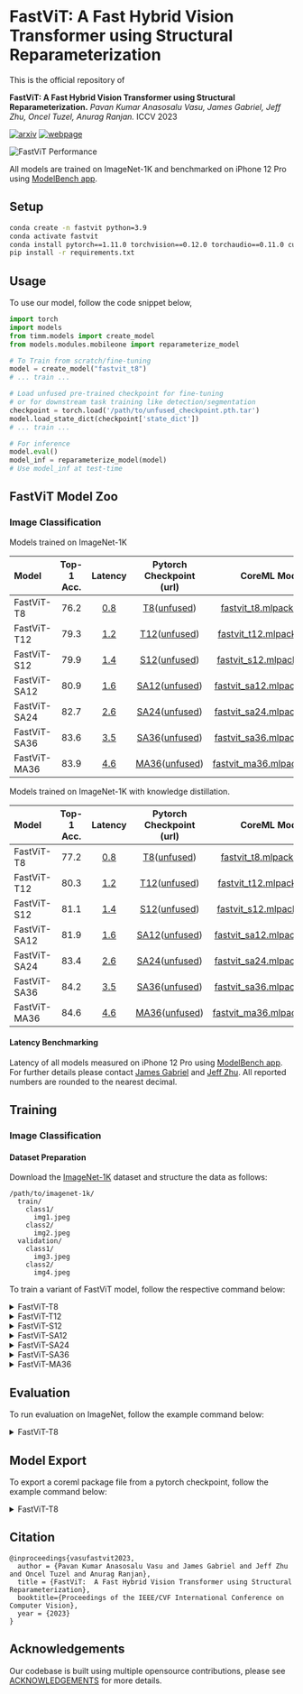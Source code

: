 # FastViT:  A Fast Hybrid Vision Transformer using Structural Reparameterization

This is the official repository of 

**FastViT:  A Fast Hybrid Vision Transformer using Structural Reparameterization.** 
*Pavan Kumar Anasosalu Vasu, James Gabriel, Jeff Zhu, Oncel Tuzel, Anurag Ranjan.* ICCV 2023

[![arxiv](https://shields.io/badge/paper-green?logo=arxiv&style=for-the-badge)](https://arxiv.org/abs/2303.14189)
[![webpage](https://shields.io/badge/Webpage-green?logo=safari&style=for-the-badge)](https://machinelearning.apple.com/research/)

![FastViT Performance](docs/intro/acc_vs_latency.png)

All models are trained on ImageNet-1K and benchmarked on iPhone 12 Pro using [ModelBench app](https://github.com/apple/ml-mobileone/tree/main/ModelBench).


## Setup
```bash
conda create -n fastvit python=3.9
conda activate fastvit
conda install pytorch==1.11.0 torchvision==0.12.0 torchaudio==0.11.0 cudatoolkit=11.3 -c pytorch
pip install -r requirements.txt
```

## Usage
To use our model, follow the code snippet below,

```python
import torch
import models
from timm.models import create_model
from models.modules.mobileone import reparameterize_model

# To Train from scratch/fine-tuning
model = create_model("fastvit_t8")
# ... train ...

# Load unfused pre-trained checkpoint for fine-tuning
# or for downstream task training like detection/segmentation
checkpoint = torch.load('/path/to/unfused_checkpoint.pth.tar')
model.load_state_dict(checkpoint['state_dict'])
# ... train ...

# For inference
model.eval()      
model_inf = reparameterize_model(model)
# Use model_inf at test-time
```

## FastViT Model Zoo
### Image Classification

Models trained on ImageNet-1K

| Model        | Top-1 Acc. |           Latency           | Pytorch Checkpoint (url) |       CoreML Model       |
|:-------------|:----------:|:----------------------------:|:------------------------:|:------------------------:|
| FastViT-T8   |    76.2    |  [0.8](docs/latency/t8.PNG)  |   [T8](https://docs-assets.developer.apple.com/ml-research/models/fastvit/image_classification_models/fastvit_t8_reparam.pth.tar)([unfused](https://docs-assets.developer.apple.com/ml-research/models/fastvit/image_classification_models/fastvit_t8.pth.tar))    |  [fastvit_t8.mlpackage.zip](https://docs-assets.developer.apple.com/ml-research/models/fastvit/coreml_models/fastvit_t8_reparam.pth.mlpackage.zip)  |
| FastViT-T12  |    79.3    | [1.2](docs/latency/t12.PNG)  |   [T12](https://docs-assets.developer.apple.com/ml-research/models/fastvit/image_classification_models/fastvit_t12_reparam.pth.tar)([unfused](https://docs-assets.developer.apple.com/ml-research/models/fastvit/image_classification_models/fastvit_t12.pth.tar))   | [fastvit_t12.mlpackage.zip](https://docs-assets.developer.apple.com/ml-research/models/fastvit/coreml_models/fastvit_t12_reparam.pth.mlpackage.zip)  |
| FastViT-S12  |    79.9    | [1.4](docs/latency/s12.PNG)  |   [S12](https://docs-assets.developer.apple.com/ml-research/models/fastvit/image_classification_models/fastvit_s12_reparam.pth.tar)([unfused](https://docs-assets.developer.apple.com/ml-research/models/fastvit/image_classification_models/fastvit_s12.pth.tar))   | [fastvit_s12.mlpackage.zip](https://docs-assets.developer.apple.com/ml-research/models/fastvit/coreml_models/fastvit_s12_reparam.pth.mlpackage.zip)  |
| FastViT-SA12 |    80.9    | [1.6](docs/latency/sa12.PNG) |  [SA12](https://docs-assets.developer.apple.com/ml-research/models/fastvit/image_classification_models/fastvit_sa12_reparam.pth.tar)([unfused](https://docs-assets.developer.apple.com/ml-research/models/fastvit/image_classification_models/fastvit_sa12.pth.tar))   | [fastvit_sa12.mlpackage.zip](https://docs-assets.developer.apple.com/ml-research/models/fastvit/coreml_models/fastvit_sa12_reparam.pth.mlpackage.zip) |
| FastViT-SA24 |    82.7    | [2.6](docs/latency/sa24.PNG) |  [SA24](https://docs-assets.developer.apple.com/ml-research/models/fastvit/image_classification_models/fastvit_sa24_reparam.pth.tar)([unfused](https://docs-assets.developer.apple.com/ml-research/models/fastvit/image_classification_models/fastvit_sa24.pth.tar))   | [fastvit_sa24.mlpackage.zip](https://docs-assets.developer.apple.com/ml-research/models/fastvit/coreml_models/fastvit_sa24_reparam.pth.mlpackage.zip) |
| FastViT-SA36 |    83.6    | [3.5](docs/latency/sa36.PNG) |  [SA36](https://docs-assets.developer.apple.com/ml-research/models/fastvit/image_classification_models/fastvit_sa36_reparam.pth.tar)([unfused](https://docs-assets.developer.apple.com/ml-research/models/fastvit/image_classification_models/fastvit_sa36.pth.tar))   | [fastvit_sa36.mlpackage.zip](https://docs-assets.developer.apple.com/ml-research/models/fastvit/coreml_models/fastvit_sa36_reparam.pth.mlpackage.zip) |
| FastViT-MA36 |    83.9    | [4.6](docs/latency/ma36.PNG) |  [MA36](https://docs-assets.developer.apple.com/ml-research/models/fastvit/image_classification_models/fastvit_ma36_reparam.pth.tar)([unfused](https://docs-assets.developer.apple.com/ml-research/models/fastvit/image_classification_models/fastvit_ma36.pth.tar))   | [fastvit_ma36.mlpackage.zip](https://docs-assets.developer.apple.com/ml-research/models/fastvit/coreml_models/fastvit_ma36_reparam.pth.mlpackage.zip) |


Models trained on ImageNet-1K with knowledge distillation.

| Model        | Top-1 Acc. |           Latency           | Pytorch Checkpoint (url) |                                                                           CoreML Model                                                                            |
|:-------------|:----------:|:----------------------------:|:------------------------:|:-----------------------------------------------------------------------------------------------------------------------------------------------------------------:|
| FastViT-T8   |    77.2    |  [0.8](docs/latency/t8.PNG)  |   [T8](https://docs-assets.developer.apple.com/ml-research/models/fastvit/image_classification_distilled_models/fastvit_t8_reparam.pth.tar)([unfused](https://docs-assets.developer.apple.com/ml-research/models/fastvit/image_classification_distilled_models/fastvit_t8.pth.tar))    |    [fastvit_t8.mlpackage.zip](https://docs-assets.developer.apple.com/ml-research/models/fastvit/coreml_distilled_models/fastvit_t8_reparam.pth.mlpackage.zip)    |
| FastViT-T12  |    80.3    | [1.2](docs/latency/t12.PNG)  |   [T12](https://docs-assets.developer.apple.com/ml-research/models/fastvit/image_classification_distilled_models/fastvit_t12_reparam.pth.tar)([unfused](https://docs-assets.developer.apple.com/ml-research/models/fastvit/image_classification_distilled_models/fastvit_t12.pth.tar))   |   [fastvit_t12.mlpackage.zip](https://docs-assets.developer.apple.com/ml-research/models/fastvit/coreml_distilled_models/fastvit_t12_reparam.pth.mlpackage.zip)   |
| FastViT-S12  |    81.1    | [1.4](docs/latency/s12.PNG)  |   [S12](https://docs-assets.developer.apple.com/ml-research/models/fastvit/image_classification_distilled_models/fastvit_s12_reparam.pth.tar)([unfused](https://docs-assets.developer.apple.com/ml-research/models/fastvit/image_classification_distilled_models/fastvit_s12.pth.tar))   |      [fastvit_s12.mlpackage.zip](https://docs-assets.developer.apple.com/ml-research/models/fastvit/coreml_distilled_models/fastvit_s12_reparam.pth.mlpackage.zip)      |
| FastViT-SA12 |    81.9    | [1.6](docs/latency/sa12.PNG) |  [SA12](https://docs-assets.developer.apple.com/ml-research/models/fastvit/image_classification_distilled_models/fastvit_sa12_reparam.pth.tar)([unfused](https://docs-assets.developer.apple.com/ml-research/models/fastvit/image_classification_distilled_models/fastvit_sa12.pth.tar))   |     [fastvit_sa12.mlpackage.zip](https://docs-assets.developer.apple.com/ml-research/models/fastvit/coreml_distilled_models/fastvit_sa12_reparam.pth.mlpackage.zip)     |
| FastViT-SA24 |    83.4    | [2.6](docs/latency/sa24.PNG) |  [SA24](https://docs-assets.developer.apple.com/ml-research/models/fastvit/image_classification_distilled_models/fastvit_sa24_reparam.pth.tar)([unfused](https://docs-assets.developer.apple.com/ml-research/models/fastvit/image_classification_distilled_models/fastvit_sa24.pth.tar))   |     [fastvit_sa24.mlpackage.zip](https://docs-assets.developer.apple.com/ml-research/models/fastvit/coreml_distilled_models/fastvit_sa24_reparam.pth.mlpackage.zip)     |
| FastViT-SA36 |    84.2    | [3.5](docs/latency/sa36.PNG) |  [SA36](https://docs-assets.developer.apple.com/ml-research/models/fastvit/image_classification_distilled_models/fastvit_sa36_reparam.pth.tar)([unfused](https://docs-assets.developer.apple.com/ml-research/models/fastvit/image_classification_distilled_models/fastvit_sa36.pth.tar))   |     [fastvit_sa36.mlpackage.zip](https://docs-assets.developer.apple.com/ml-research/models/fastvit/coreml_distilled_models/fastvit_sa36_reparam.pth.mlpackage.zip)     |
| FastViT-MA36 |    84.6    | [4.6](docs/latency/ma36.PNG) |  [MA36](https://docs-assets.developer.apple.com/ml-research/models/fastvit/image_classification_distilled_models/fastvit_ma36_reparam.pth.tar)([unfused](https://docs-assets.developer.apple.com/ml-research/models/fastvit/image_classification_distilled_models/fastvit_ma36.pth.tar))   |     [fastvit_ma36.mlpackage.zip](https://docs-assets.developer.apple.com/ml-research/models/fastvit/coreml_distilled_models/fastvit_ma36_reparam.pth.mlpackage.zip)     |

#### Latency Benchmarking
Latency of all models measured on iPhone 12 Pro using [ModelBench app](https://github.com/apple/ml-mobileone/tree/main/ModelBench). 
For further details please contact [James Gabriel](mailto:james_gabriel@apple.com) and [Jeff Zhu](mailto:jeff.zhu@apple.com).
All reported numbers are rounded to the nearest decimal.

## Training
### Image Classification
#### Dataset Preparation

Download the [ImageNet-1K](http://image-net.org/) dataset and structure the data as follows:
```
/path/to/imagenet-1k/
  train/
    class1/
      img1.jpeg
    class2/
      img2.jpeg
  validation/
    class1/
      img3.jpeg
    class2/
      img4.jpeg
```

To train a variant of FastViT model, follow the respective command below:
<details>
<summary>
FastViT-T8
</summary>

```
# Without Distillation
python -m torch.distributed.launch --nproc_per_node=8 train.py \
/path/to/ImageNet/dataset --model fastvit_t8 -b 128 --lr 1e-3 \
--native-amp --mixup 0.2 --output /path/to/save/results \
--input-size 3 256 256

# With Distillation
python -m torch.distributed.launch --nproc_per_node=8 train.py \
/path/to/ImageNet/dataset --model fastvit_t8 -b 128 --lr 1e-3 \ 
--native-amp --mixup 0.2 --output /path/to/save/results \
--input-size 3 256 256 
--distillation-type "hard"
```
</details>


<details>
<summary>
FastViT-T12
</summary>

```
# Without Distillation
python -m torch.distributed.launch --nproc_per_node=8 train.py \
/path/to/ImageNet/dataset --model fastvit_t12 -b 128 --lr 1e-3 \
--native-amp --mixup 0.2 --output /path/to/save/results \
--input-size 3 256 256

# With Distillation
python -m torch.distributed.launch --nproc_per_node=8 train.py \
/path/to/ImageNet/dataset --model fastvit_t12 -b 128 --lr 1e-3 \ 
--native-amp --mixup 0.2 --output /path/to/save/results \
--input-size 3 256 256 
--distillation-type "hard"
```
</details>


<details>
<summary>
FastViT-S12
</summary>

```
# Without Distillation
python -m torch.distributed.launch --nproc_per_node=8 train.py \
/path/to/ImageNet/dataset --model fastvit_s12 -b 128 --lr 1e-3 \
--native-amp --mixup 0.2 --output /path/to/save/results \
--input-size 3 256 256

# With Distillation
python -m torch.distributed.launch --nproc_per_node=8 train.py \
/path/to/ImageNet/dataset --model fastvit_s12 -b 128 --lr 1e-3 \ 
--native-amp --mixup 0.2 --output /path/to/save/results \
--input-size 3 256 256 
--distillation-type "hard"
```
</details>


<details>
<summary>
FastViT-SA12
</summary>

```
# Without Distillation
python -m torch.distributed.launch --nproc_per_node=8 train.py \
/path/to/ImageNet/dataset --model fastvit_sa12 -b 128 --lr 1e-3 \
--native-amp --mixup 0.2 --output /path/to/save/results \
--input-size 3 256 256 --drop-path 0.1

# With Distillation
python -m torch.distributed.launch --nproc_per_node=8 train.py \
/path/to/ImageNet/dataset --model fastvit_sa12 -b 128 --lr 1e-3 \ 
--native-amp --output /path/to/save/results \
--input-size 3 256 256 
--distillation-type "hard"
```
</details>


<details>
<summary>
FastViT-SA24
</summary>

```
# Without Distillation
python -m torch.distributed.launch --nproc_per_node=8 train.py \
/path/to/ImageNet/dataset --model fastvit_sa24 -b 128 --lr 1e-3 \
--native-amp --mixup 0.2 --output /path/to/save/results \
--input-size 3 256 256 --drop-path 0.1

# With Distillation
python -m torch.distributed.launch --nproc_per_node=8 train.py \
/path/to/ImageNet/dataset --model fastvit_sa24 -b 128 --lr 1e-3 \ 
--native-amp --output /path/to/save/results \
--input-size 3 256 256 --drop-path 0.05 \
--distillation-type "hard"
```
</details>

<details>
<summary>
FastViT-SA36
</summary>

```
# Without Distillation
python -m torch.distributed.launch --nproc_per_node=8 train.py \
/path/to/ImageNet/dataset --model fastvit_sa36 -b 128 --lr 1e-3 \
--native-amp --mixup 0.2 --output /path/to/save/results \
--input-size 3 256 256 --drop-path 0.2

# With Distillation
python -m torch.distributed.launch --nproc_per_node=8 train.py \
/path/to/ImageNet/dataset --model fastvit_sa36 -b 128 --lr 1e-3 \ 
--native-amp --output /path/to/save/results \
--input-size 3 256 256 --drop-path 0.1 \
--distillation-type "hard"
```
</details>


<details>
<summary>
FastViT-MA36
</summary>

```
# Without Distillation
python -m torch.distributed.launch --nproc_per_node=8 train.py \
/path/to/ImageNet/dataset --model fastvit_t8 -b 128 --lr 1e-3 \
--native-amp --output /path/to/save/results \
--input-size 3 256 256 --drop-path 0.35

# With Distillation
python -m torch.distributed.launch --nproc_per_node=8 train.py \
/path/to/ImageNet/dataset --model fastvit_t8 -b 128 --lr 1e-3 \ 
--native-amp --output /path/to/save/results \
--input-size 3 256 256 --drop-path 0.2 \
--distillation-type "hard"
```
</details>

## Evaluation
To run evaluation on ImageNet, follow the example command below:
<details>
<summary>
FastViT-T8
</summary>

```
# Evaluate unfused checkpoint
python validate.py /path/to/ImageNet/dataset --model fastvit_t8 \
--checkpoint /path/to/pretrained_checkpoints/fastvit_t8.pth.tar

# Evaluate fused checkpoint
python validate.py /path/to/ImageNet/dataset --model fastvit_t8 \
--checkpoint /path/to/pretrained_checkpoints/fastvit_t8_reparam.pth.tar \
--use-inference-mode
```
</details>

## Model Export
To export a coreml package file from a pytorch checkpoint, follow the example command below:
<details>
<summary>
FastViT-T8
</summary>

```
python export_model.py --variant fastvit_t8 --output-dir /path/to/save/exported_model \
--checkpoint /path/to/pretrained_checkpoints/fastvit_t8_reparam.pth.tar
```
</details>

## Citation

```
@inproceedings{vasufastvit2023,
  author = {Pavan Kumar Anasosalu Vasu and James Gabriel and Jeff Zhu and Oncel Tuzel and Anurag Ranjan},
  title = {FastViT:  A Fast Hybrid Vision Transformer using Structural Reparameterization},
  booktitle={Proceedings of the IEEE/CVF International Conference on Computer Vision},
  year = {2023}
}
```

## Acknowledgements
Our codebase is built using multiple opensource contributions, please see [ACKNOWLEDGEMENTS](ACKNOWLEDGEMENTS) for more details. 
